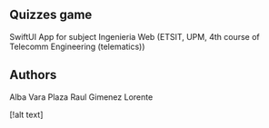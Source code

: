 ## Quizzes game
SwiftUI App for subject Ingenieria Web (ETSIT, UPM, 4th course of Telecomm Engineering (telematics))

## Authors
Alba Vara Plaza
Raul Gimenez Lorente

[!alt text]
